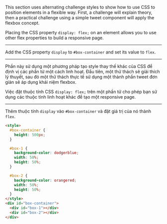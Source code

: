 This section uses alternating challenge styles to show how to use CSS to position elements in a flexible way. First, a challenge will explain theory, then a practical challenge using a simple tweet component will apply the flexbox concept.

Placing the CSS property `display: flex;` on an element allows you to use other flex properties to build a responsive page.

---

Add the CSS property `display` to `#box-container` and set its value to `flex`.

---

Phần này sử dụng một phương pháp tạo style thay thế khác của CSS để định vị các phần tử một cách linh hoạt. Đầu tiên, một thử thách sẽ giải thích lý thuyết, sau đó một thử thách thực tế sử dụng một thành phần tweet đơn giản sẽ áp dụng khái niệm flexbox.

Việc đặt thuộc tính CSS `display: flex;` trên một phần tử cho phép bạn sử dụng các thuộc tính linh hoạt khác để tạo một responsive page.

---

Thêm thuộc tính `display` vào `#box-container` và đặt giá trị của nó thành `flex`.

```html
<style>
  #box-container {
    height: 500px;
  }

  #box-1 {
    background-color: dodgerblue;
    width: 50%;
    height: 50%;
  }

  #box-2 {
    background-color: orangered;
    width: 50%;
    height: 50%;
  }
</style>
<div id="box-container">
  <div id="box-1"></div>
  <div id="box-2"></div>
</div>
```
